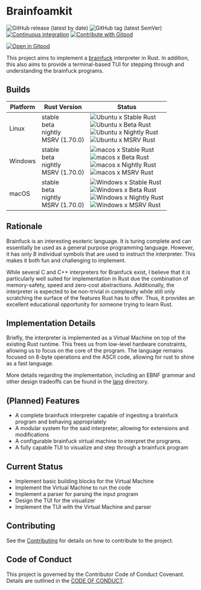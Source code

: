 # Brainfoamkit

![GitHub release (latest by date)](https://img.shields.io/github/v/release/AliSajid/brainfoamkit)
![GitHub tag (latest SemVer)](https://img.shields.io/github/v/tag/AliSajid/brainfoamkit)
[![Continuous integration](https://github.com/AliSajid/brainfoamkit/actions/workflows/ci.yaml/badge.svg?branch=main&event=push)](https://github.com/AliSajid/brainfoamkit/actions/workflows/ci.yaml)
[![Contribute with Gitpod](https://img.shields.io/badge/Contribute%20with-Gitpod-908a85?logo=gitpod)](https://gitpod.io/#AliSajid/brainfoamkit)

[![Open in Gitpod](https://gitpod.io/button/open-in-gitpod.svg)](https://gitpod.io/#AliSajid/brainfoamkit)

This project aims to implement a [brainfuck](https://esolangs.org/wiki/Brainfuck) interpreter in Rust. In addition, this
also aims to provide a terminal-based TUI for stepping through and understanding the brainfuck programs.

## Builds

| Platform | Rust Version                                        | Status                                                                                                                                                                                                                                                                                                                                                                                                                                                                                                                                                                                                                                                                          |
|----------|-----------------------------------------------------|---------------------------------------------------------------------------------------------------------------------------------------------------------------------------------------------------------------------------------------------------------------------------------------------------------------------------------------------------------------------------------------------------------------------------------------------------------------------------------------------------------------------------------------------------------------------------------------------------------------------------------------------------------------------------------|
| Linux    | stable <br/> beta <br/> nightly <br/> MSRV (1.70.0) | ![Ubuntu x Stable Rust](https://img.shields.io/endpoint?url=https://gist.githubusercontent.com/AliSajid/80eb42183fabbaf02eebcf768bdae485/raw/ubuntu-stable.json) <br/> ![Ubuntu x Beta Rust](https://img.shields.io/endpoint?url=https://gist.githubusercontent.com/AliSajid/80eb42183fabbaf02eebcf768bdae485/raw/ubuntu-beta.json) <br/> ![Ubuntu x Nightly Rust](https://img.shields.io/endpoint?url=https://gist.githubusercontent.com/AliSajid/80eb42183fabbaf02eebcf768bdae485/raw/ubuntu-nightly.json) <br/> ![Ubuntu x MSRV Rust](https://img.shields.io/endpoint?url=https://gist.githubusercontent.com/AliSajid/80eb42183fabbaf02eebcf768bdae485/raw/ubuntu-msrv.json) |
| Windows  | stable <br/> beta <br/> nightly <br/> MSRV (1.70.0) | ![macos x Stable Rust](https://img.shields.io/endpoint?url=https://gist.githubusercontent.com/AliSajid/80eb42183fabbaf02eebcf768bdae485/raw/windows-stable.json) <br/> ![macos x Beta Rust](https://img.shields.io/endpoint?url=https://gist.githubusercontent.com/AliSajid/80eb42183fabbaf02eebcf768bdae485/raw/windows-beta.json) <br/> ![macos x Nightly Rust](https://img.shields.io/endpoint?url=https://gist.githubusercontent.com/AliSajid/80eb42183fabbaf02eebcf768bdae485/raw/windows-nightly.json) <br/> ![macos x MSRV Rust](https://img.shields.io/endpoint?url=https://gist.githubusercontent.com/AliSajid/80eb42183fabbaf02eebcf768bdae485/raw/windows-msrv.json) |
| macOS    | stable <br/> beta <br/> nightly <br/> MSRV (1.70.0) | ![Windows x Stable Rust](https://img.shields.io/endpoint?url=https://gist.githubusercontent.com/AliSajid/80eb42183fabbaf02eebcf768bdae485/raw/macos-stable.json) <br/> ![Windows x Beta Rust](https://img.shields.io/endpoint?url=https://gist.githubusercontent.com/AliSajid/80eb42183fabbaf02eebcf768bdae485/raw/macos-beta.json) <br/> ![Windows x Nightly Rust](https://img.shields.io/endpoint?url=https://gist.githubusercontent.com/AliSajid/80eb42183fabbaf02eebcf768bdae485/raw/macos-nightly.json) <br/> ![Windows x MSRV Rust](https://img.shields.io/endpoint?url=https://gist.githubusercontent.com/AliSajid/80eb42183fabbaf02eebcf768bdae485/raw/macos-msrv.json) |

## Rationale

Brainfuck is an interesting esoteric language. It is turing complete and can essentially be used as a general purpose
programming language. However, it has only 8 individual symbols that are used to instruct the interpreter. This makes it
both fun and challenging to implement.

While several C and C++ interpreters for Brainfuck exist, I believe that it is particularly well suited for
implementation in Rust due the combination of memory-safety, speed and zero-cost abstractions. Additionally, the
interpreter is expected to be non-trivial in complexity while still only scratching the surface of the features Rust has
to offer. Thus, it provides an excellent educational opportunity for someone trying to learn Rust.

## Implementation Details

Briefly, the interpreter is implemented as a Virtual Machine on top of the existing Rust runtime. This frees us from
low-level hardware constraints, allowing us to focus on the core of the program. The language remains focused on 8-byte
operations and the ASCII code, allowing for rust to shine as a fast language.

More details regarding the implementation, including an EBNF grammar and other design tradeoffs can be found in
the [lang](lang/) directory.

## (Planned) Features

- A complete brainfuck interpreter capable of ingesting a brainfuck program and behaving appropriately
- A modular system for the said interpreter, allowing for extensions and modifications
- A configurable brainfuck virtual machine to interpret the programs.
- A fully capable TUI to visualize and step through a brainfuck program

## Current Status

- Implement basic building blocks for the Virtual Machine
- Implement the Virtual Machine to run the code
- Implement a parser for parsing the input program
- Design the TUI for the visualizer
- Implement the TUI with the Virtual Machine and parser

## Contributing

See the [Contributing](CONTRIBUTING.md) for details on how to contribute to the project.

## Code of Conduct

This project is governed by the Contributor Code of Conduct Covenant. Details are outlined in
the [CODE OF CONDUCT](CODE_OF_CONDUCT.md).
